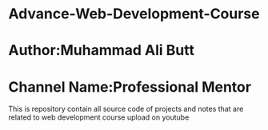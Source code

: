# Advance-Web-Development-Course
# Author:Muhammad Ali Butt <br>
# Channel Name:Professional Mentor <br>
This is repository contain all source code of projects and notes that are related to web development course upload on youtube 
